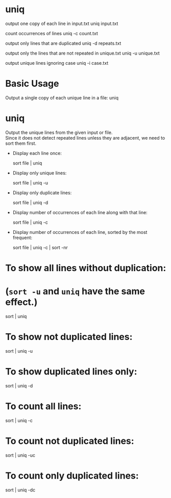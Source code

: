 # uniq

output one copy of each line in input.txt
    uniq input.txt

count occurrences of lines
    uniq -c count.txt

output only lines that are duplicated
    uniq -d repeats.txt

output only the lines that are not repeated in unique.txt
    uniq -u unique.txt

output unique lines ignoring case
    uniq -i case.txt


# Basic Usage

Output a single copy of each unique line in a file:
    uniq <file>

# uniq                                                                                        
                                                                                              
  Output the unique lines from the given input or file.                                       
  Since it does not detect repeated lines unless they are adjacent, we need to sort them first.
                                                                                              
- Display each line once:                                                                     
                                                                                              
  sort file | uniq                                                                            
                                                                                              
- Display only unique lines:                                                                  
                                                                                              
  sort file | uniq -u                                                                         
                                                                                              
- Display only duplicate lines:                                                               
                                                                                              
  sort file | uniq -d                                                                         
                                                                                              
- Display number of occurrences of each line along with that line:                            
                                                                                              
  sort file | uniq -c                                                                         
                                                                                              
- Display number of occurrences of each line, sorted by the most frequent:                    
                                                                                              
  sort file | uniq -c | sort -nr                                                              
                                                                                              
                                                                                              
                                                                                              
# To show all lines without duplication:
# (`sort -u` and `uniq` have the same effect.)
sort <file> | uniq

# To show not duplicated lines:
sort <file> | uniq -u

# To show duplicated lines only:
sort <file> | uniq -d

# To count all lines:
sort <file> | uniq -c

# To count not duplicated lines:
sort <file> | uniq -uc

# To count only duplicated lines:
sort <file> | uniq -dc
